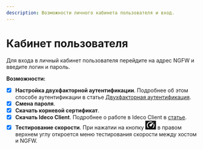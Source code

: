 ```yaml
---
description: Возможности личного кабинета пользователя и вход. 
---
```


# Кабинет пользователя

Для входа в личный кабинет пользователя перейдите на адрес NGFW и введите логин и пароль.

**Возможности:**

* [x] **Настройка двухфакторной аутентификации**. Подробнее об этом способе аутентификации в статье [Двухфакторная аутентификация](settings/users/two-factor-authentication.md).
* [x] **Смена пароля**. 
* [x] **Скачать корневой сертификат**. 
* [x] **Скачать Ideco Client**. Подробнее о работе в Ideco Client в [статье](settings/users/ideco-client.md).
* [x] **Тестирование скорости**. При нажатии на кнопку ![](../../../.gitbook/assets/icon-test.png) в правом верхнем углу откроется меню тестирования скорости между хостом и NGFW. 

